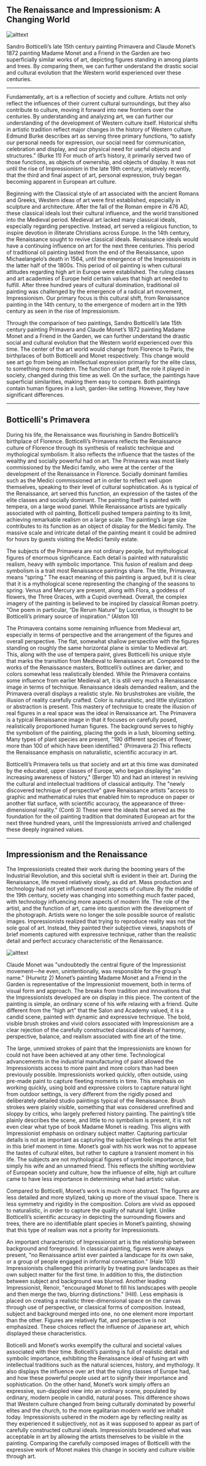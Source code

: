 ## The Renaissance and Impressionism: A Changing World


![alttext](https://upload.wikimedia.org/wikipedia/commons/thumb/8/88/Primavera_%28Botticelli%29.jpg/1280px-Primavera_%28Botticelli%29.jpg)

Sandro Botticelli’s late 15th century painting Primavera and Claude Monet’s 1872 painting Madame Monet and a Friend in the Garden are two superficially similar works of art, depicting figures standing in among plants and trees. By comparing them, we can further understand the drastic social and cultural evolution that the Western world experienced over these centuries.

---
Fundamentally, art is a reflection of society and culture. Artists not only reflect the influences of their current cultural surroundings, but they also contribute to culture, moving it forward into new frontiers over the centuries. By understanding and analyzing art, we can further our understanding of the development of Western culture itself.  Historical shifts in artistic tradition reflect major changes in the history of Western culture. Edmund Burke describes art as serving three primary functions, “to satisfy our personal needs for expression, our social need for communication, celebration and display, and our physical need for useful objects and structures.” (Burke 11) For much of art’s history, it primarily served two of those functions, as objects of ownership, and objects of display. It was not until the rise of Impressionism in the late 19th century, relatively recently, that the third and final aspect of art, personal expression, truly began becoming apparent in European art culture.

Beginning with the Classical style of art associated with the ancient Romans and Greeks, Western ideas of art were first established, especially in sculpture and architecture. After the fall of the Roman empire in 476 AD, these classical ideals lost their cultural influence, and the world transitioned into the Medieval period. Medieval art lacked many classical ideals, especially regarding perspective. Instead, art served a religious function, to inspire devotion in illiterate Christians across Europe. In the 14th century, the Renaissance sought to revive classical ideals. Renaissance ideals would have a continuing influence on art for the next three centuries. This period of traditional oil painting lasted from the end of the Renaissance, upon Michaelangelo’s death in 1564, until the emergence of the Impressionists in the latter half of the 1800s. This period of oil painting is when cultural attitudes regarding high art in Europe were established. The ruling classes and art academies of Europe held certain values that high art needed to fulfill. After three hundred years of cultural domination, traditional oil painting was challenged by the emergence of a radical art movement, Impressionism. Our primary focus is this cultural shift, from Renaissance painting in the 14th century, to the emergence of modern art in the 19th century as seen in the rise of Impressionism.

Through the comparison of two paintings, Sandro Botticelli’s late 15th century painting Primavera and Claude Monet’s 1872 painting Madame Monet and a Friend in the Garden, we can further understand the drastic social and cultural evolution that the Western world experienced over this time. The center of the art world would change from Florence to Paris, the birthplaces of both Botticelli and Monet respectively. This change would see art go from being an intellectual expression primarily for the elite class, to something more modern. The function of art itself, the role it played in society, changed during this time as well. On the surface, the paintings have superficial similarities, making them easy to compare. Both paintings contain human figures in a lush, garden-like setting. However, they have significant differences.

---
## Botticelli's Primavera

During his life, the Renaissance was flourishing in Sandro Botticelli’s birthplace of Florence. Botticelli’s Primavera reflects the Renaissance culture of Florence through its synthesis of realistic technique and mythological symbolism. It also reflects the influence that the tastes of the wealthy and socially powerful had on art. The Primavera was most likely commissioned by the Medici family, who were at the center of the development of the Renaissance in Florence. Socially dominant families such as the Medici commissioned art in order to reflect well upon themselves, speaking to their level of cultural sophistication. As is typical of the Renaissance, art served this function, an expression of the tastes of the elite classes and socially dominant. The painting itself is painted with tempera, on a large wood panel. While Renaissance artists are typically associated with oil painting, Botticelli pushed tempera painting to its limit, achieving remarkable realism on a large scale. The painting’s large size contributes to its function as an object of display for the Medici family. The massive scale and intricate detail of the painting meant it could be admired for hours by guests visiting the Medici family estate.

The subjects of the Primavera are not ordinary people, but mythological figures of enormous significance. Each detail is painted with naturalistic realism, heavy with symbolic importance. This fusion of realism and deep symbolism is a trait most Renaissance paintings share. The title, Primavera, means “spring.” The exact meaning of this painting is argued, but it is clear that it is a mythological scene representing the changing of the seasons to spring. Venus and Mercury are present, along with Flora, a goddess of flowers, the Three Graces, with a Cupid overhead. Overall, the complex imagery of the painting is believed to be inspired by classical Roman poetry. “One poem in particular, “De Rerum Nature” by Lucretius, is thought to be Botticelli’s primary source of inspiration.” (Alston 10)

The Primavera contains some remaining influence from Medieval art, especially in terms of perspective and the arrangement of the figures and overall perspective. The flat, somewhat shallow perspective with the figures standing on roughly the same horizontal plane is similar to Medieval art. This, along with the use of tempera paint, gives Botticelli his unique style that marks the transition from Medieval to Renaissance art. Compared to the works of the Renaissance masters, Botticelli’s outlines are darker, and colors somewhat less realistically blended. While the Primavera contains some influence from earlier Medieval art, it is still very much a Renaissance image in terms of technique. Renaissance ideals demanded realism, and the Primavera overall displays a realistic style. No brushstrokes are visible, the illusion of reality carefully crafted. Color is naturalistic, and little stylization or abstraction is present. This mastery of technique to create the illusion of real figures in a real space was the ideal in Renaissance art. The Primavera is a typical Renaissance image in that it focuses on carefully posed, realistically proportioned human figures. The background serves to highly the symbolism of the painting, placing the gods in a lush, blooming setting. Many types of plant species are present, "190 different species of flower, more than 100 of which have been identified." (Primavera 2) This reflects the Renaissance emphasis on naturalistic, scientific accuracy in art.

Botticelli’s Primavera tells us that society and art at this time was dominated by the educated, upper classes of Europe, who began displaying "an increasing awareness of history," (Berger 10) and had an interest in reviving the cultural and intellectual traditions of classical antiquity. The "newly discovered technique of perspective" gave Renaissance artists "access to graphic and mathematical rules that enabled him to reproduce on paper or another flat surface, with scientific accuracy, the appearance of three-dimensional reality." (Conti 3) These were the ideals that served as the foundation for the oil painting tradition that dominated European art for the next three hundred years, until the Impressionists arrived and challenged these deeply ingrained values.

---
## Impressionism and the Renaissance
The Impressionists created their work during the booming years of the Industrial Revolution, and this societal shift is evident in their art. During the Renaissance, life moved relatively slowly, as did art. Mass production and technology had not yet influenced most aspects of culture. By the middle of the 19th century, society was changing into something much faster paced, with technology influencing more aspects of modern life. The role of the artist, and the function of art, came into question with the development of the photograph. Artists were no longer the sole possible source of realistic images. Impressionists realized that trying to reproduce reality was not the sole goal of art. Instead, they painted their subjective views, snapshots of brief moments captured with expressive technique, rather than the realistic detail and perfect accuracy characteristic of the Renaissance.

![alttext](https://www.magnoliabox.com/cdn/shop/products/42-59143633_1024x1024.jpeg)

Claude Monet was "undoubtedly the central figure of the Impressionist movement—he even, unintentionally, was responsible for the group's name." (Hurwitz 2) Monet’s painting Madame Monet and a Friend in the Garden is representative of the Impressionist movement, both in terms of visual form and approach. The breaks from tradition and innovations that the Impressionists developed are on display in this piece. The content of the painting is simple, an ordinary scene of his wife relaxing with a friend. Quite different from the “high art” that the Salon and Academy valued, it is a candid scene, painted with dynamic and expressive technique. The bold, visible brush strokes and vivid colors associated with Impressionism are a clear rejection of the carefully constructed classical ideals of harmony, perspective, balance, and realism associated with fine art of the time.

The large, unmixed strokes of paint that the Impressionists are known for could not have been achieved at any other time. Technological advancements in the industrial manufacturing of paint allowed the Impressionists access to more paint and more colors than had been previously possible. Impressionists worked quickly, often outside, using pre-made paint to capture fleeting moments in time. This emphasis on working quickly, using bold and expressive colors to capture natural light from outdoor settings, is very different from the rigidly posed and deliberately detailed studio paintings typical of the Renaissance. Brush strokes were plainly visible, something that was considered unrefined and sloppy by critics, who largely preferred history painting.
The painting’s title plainly describes the scene, and little to no symbolism is present, it is not even clear what type of book Madame Monet is reading. This aligns with Impressionist emphasis on ordinary subject matter. Capturing particular details is not as important as capturing the subjective feelings the artist felt in this brief moment in time. Monet’s goal with his work was not to appease the tastes of cultural elites, but rather to capture a transient moment in his life. The subjects are not mythological figures of symbolic importance, but simply his wife and an unnamed friend. This reflects the shifting worldview of European society and culture, how the influence of elite, high art culture came to have less importance in determining what had artistic value.

Compared to Botticelli, Monet’s work is much more abstract. The figures are less detailed and more stylized, taking up more of the visual space. There is less symmetry and rigidity in the composition. Colors are vivid as opposed to naturalistic, in order to capture the quality of natural light. Unlike Botticelli’s scientific accuracy in depicting the surrounding flowers and trees, there are no identifiable plant species in Monet’s painting, showing that this type of realism was not a priority for Impressionists. 

An important characteristic of Impressionist art is the relationship between background and foreground. In classical painting, figures were always present, "no Renaissance artist ever painted a landscape for its own sake, or a group of people engaged in informal conversation." (Hale 103) Impressionists challenged this primarily by treating pure landscapes as their own subject matter for the first time. In addition to this, the distinction between subject and background was blurred. Another leading Impressionist, Renoir, "encouraged Monet to fill his landscapes with people and then merge the two, blurring distinctions." (Hill). Less emphasis is placed on creating a realistic three-dimensional space on the canvas through use of perspective, or classical forms of composition. Instead, subject and background merged into one, no one element more important than the other. Figures are relatively flat, and perspective is not emphasized. These choices reflect the influence of Japanese art, which displayed these characteristics.

Boticelli and Monet’s works exemplify the cultural and societal values associated with their time. Boticelli’s painting is full of realistic detail and symbolic importance, exhibiting the Renaissance ideal of fusing art with intellectual traditions such as the natural sciences, history, and mythology. It also displays the influence over art that the ruling classes of Europe had, and how these powerful people used art to signify their importance and sophistication. On the other hand, Monet’s work simply offers an expressive, sun-dappled view into an ordinary scene, populated by ordinary, modern people in candid, natural poses. This difference shows that Western culture changed from being culturally dominated by powerful elites and the church, to the more egalitarian modern world we inhabit today. Impressionists ushered in the modern age by reflecting reality as they experienced it subjectively, not as it was supposed to appear as part of carefully constructed cultural ideals. Impressionists broadened what was acceptable in art by allowing the artists themselves to be visible in the painting. Comparing the carefully composed images of Botticelli with the expressive work of Monet makes this change in society and culture visible through art. 
